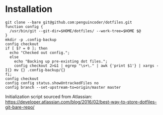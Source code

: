 # Installation

    git clone --bare git@github.com:penguincoder/dotfiles.git
    function config {
      /usr/bin/git --git-dir=$HOME/dotfiles/ --work-tree=$HOME $@
    }
    mkdir -p .config-backup
    config checkout
    if [ $? = 0 ]; then
      echo "Checked out config.";
      else
        echo "Backing up pre-existing dot files.";
        config checkout 2>&1 | egrep "\s+\." | awk {'print $1'} | xargs -I{} mv {} .config-backup/{}
    fi;
    config checkout
    config config status.showUntrackedFiles no
    config branch --set-upstream-to=origin/master master

Initialization script sourced from Atlassian: https://developer.atlassian.com/blog/2016/02/best-way-to-store-dotfiles-git-bare-repo/

